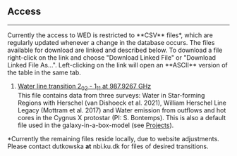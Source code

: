 ## Access
<hr>
Currently the access to WED is restricted to **CSV** files*, which are regularly updated whenever a change in the database occurs. The files available for download are linked and described below. 
To download a file right-click on the link and choose "Download Linked File" or "Download Linked File As...". Left-clicking on the link will open an **ASCII** version of the table in the same tab.


1. <a href="Database/WED_988.csv">Water line transition 2<sub>02</sub> - 1<sub>11</sub> at 987.9267 GHz</a><br>
This file contains data from three surveys: Water in Star-forming Regions with Herschel (van Dishoeck et al. 2021), William Herschel Line Legacy (Mottram et al. 2017) and Water emission from outflows and hot cores in the Cygnus X protostar (PI: S. Bontemps). This is also a default file used in the galaxy-in-a-box-model (see [Projects](./projects.html)).

*Currently the remaining files reside locally, due to website adjustments. Please contact dutkowska **at** nbi.ku.dk for files of desired transitions. 
